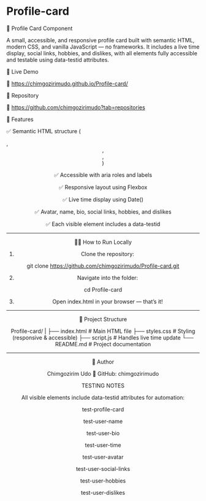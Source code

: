 # Profile-card
🌟 Profile Card Component

A small, accessible, and responsive profile card built with semantic HTML, modern CSS, and vanilla JavaScript — no frameworks.
It includes a live time display, social links, hobbies, and dislikes, with all elements fully accessible and testable using data-testid attributes.




🚀 Live Demo

🔗 https://chimgozirimudo.github.io/Profile-card/




📂 Repository

🔗 https://github.com/chimgozirimudo?tab=repositories




🧱 Features

✅ Semantic HTML structure (<article>, <header>, <section>, <footer>)

✅ Accessible with aria roles and labels

✅ Responsive layout using Flexbox

✅ Live time display using Date()

✅ Avatar, name, bio, social links, hobbies, and dislikes

✅ Each visible element includes a data-testid



---

🧑‍💻 How to Run Locally

1. Clone the repository:

git clone https://github.com/chimgozirimudo/Profile-card.git


2. Navigate into the folder:

cd Profile-card


3. Open index.html in your browser — that’s it!




---

🧩 Project Structure

Profile-card/
|
├── index.html        # Main HTML file
├── styles.css        # Styling (responsive & accessible)
├── script.js         # Handles live time update
└── README.md         # Project documentation


---

👤 Author

Chimgozirim Udo
💼 GitHub: chimgozirimudo


TESTING NOTES

All visible elements include data-testid attributes for automation:

test-profile-card

test-user-name

test-user-bio

test-user-time

test-user-avatar

test-user-social-links

test-user-hobbies

test-user-dislikes

